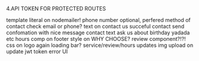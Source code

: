 4.API TOKEN FOR PROTECTED ROUTES

template literal on nodemailer!
phone number optional, perfered method of contact check email or phone?
text on contact us
succeful contact send confomation with nice message
contact text ask us about birthday yadada  etc
hours comp on footer
style on WHY CHOOSE?
review component?!?!
css on logo again
loading bar? service/review/hours updates
img upload on update
jwt token error UI


